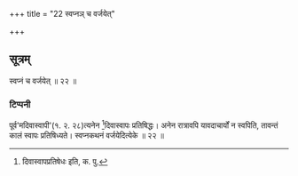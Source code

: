 +++
title = "22 स्वप्नञ् च वर्जयेत्"

+++
## सूत्रम्
स्वप्नं च वर्जयेत् ॥ २२ ॥  
### टिप्पनी
पूर्व'मदिवास्वापी'(१. २. २८)त्यनेन [^२]दिवास्वापः प्रतिषिद्धः। अनेन रात्रावपि यावदाचार्यों न स्वपिति, तावन्तं कालं स्वापः प्रतिषिध्यते।  स्वप्नकथनं वर्जयेदित्येके ॥ २२ ॥  

[^२]:  

    दिवास्वापप्रतिषेधः इति, क. पु.  
